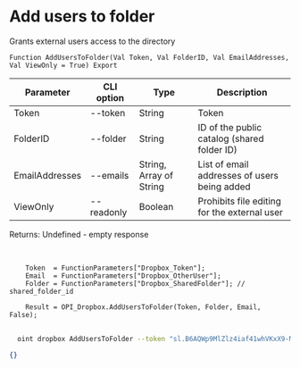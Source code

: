 ﻿---
sidebar_position: 4
---

# Add users to folder
 Grants external users access to the directory



`Function AddUsersToFolder(Val Token, Val FolderID, Val EmailAddresses, Val ViewOnly = True) Export`

  | Parameter | CLI option | Type | Description |
  |-|-|-|-|
  | Token | --token | String | Token |
  | FolderID | --folder | String | ID of the public catalog (shared folder ID) |
  | EmailAddresses | --emails | String, Array of String | List of email addresses of users being added |
  | ViewOnly | --readonly | Boolean | Prohibits file editing for the external user |

  
  Returns:  Undefined - empty response

<br/>




```bsl title="Code example"
    Token  = FunctionParameters["Dropbox_Token"];
    Email  = FunctionParameters["Dropbox_OtherUser"];
    Folder = FunctionParameters["Dropbox_SharedFolder"]; // shared_folder_id

    Result = OPI_Dropbox.AddUsersToFolder(Token, Folder, Email, False);
```



```sh title="CLI command example"
    
  oint dropbox AddUsersToFolder --token "sl.B6AQWp9MlZlz4iaf41whVKxX9-MXeCiQhPRe4YIRxFmZ3zHsdjmOAatzgaWVhqmlIOvDD6WIUQ..." --folder %folder% --emails %emails% --readonly %readonly%

```

```json title="Result"
{}
```
